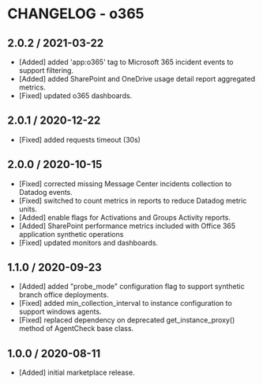 # CHANGELOG - o365

## 2.0.2 / 2021-03-22

* [Added] added 'app:o365' tag to Microsoft 365 incident events to support filtering.
* [Added] added SharePoint and OneDrive usage detail report aggregated metrics.
* [Fixed] updated o365 dashboards.

## 2.0.1 / 2020-12-22

* [Fixed] added requests timeout (30s)

## 2.0.0 / 2020-10-15

* [Fixed] corrected missing Message Center incidents collection to Datadog events.
* [Fixed] switched to count metrics in reports to reduce Datadog metric units.
* [Added] enable flags for Activations and Groups Activity reports.
* [Added] SharePoint performance metrics included with Office 365 application synthetic operations
* [Fixed] updated monitors and dashboards.

## 1.1.0 / 2020-09-23

* [Added] added "probe_mode" configuration flag to support synthetic branch office deployments.
* [Fixed] added min_collection_interval to instance configuration to support windows agents.
* [Fixed] replaced dependency on deprecated get_instance_proxy() method of AgentCheck base class.

## 1.0.0 / 2020-08-11

* [Added] initial marketplace release.